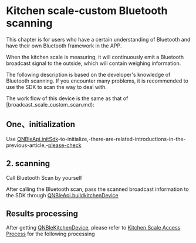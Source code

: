 # Kitchen scale-custom Bluetooth scanning

This chapter is for users who have a certain understanding of Bluetooth and have their own Bluetooth framework in the APP.

When the kitchen scale is measuring, it will continuously emit a Bluetooth broadcast signal to the outside, which will contain weighing information.

The following description is based on the developer's knowledge of Bluetooth scanning. If you encounter many problems, it is recommended to use the SDK to scan the way to deal with.

The work flow of this device is the same as that of [broadcast_scale_custom_scan.md):


## One、initialization
Use [QNBleApi.initSdk](../api/QNBleApi.md#initsdk)-to-initialize,-there-are-related-introductions-in-the-previous-article,-[please-check](../README.md#development-process)

## 2. scanning

Call Bluetooth Scan by yourself

After calling the Bluetooth scan, pass the scanned broadcast information to the SDK through [QNBleApi.buildkitchenDevice](../api/QNBleApi.md#buildkitchendevice)

## Results processing

After getting [QNBleKitchenDevice](../api/QNBleKitchenDevice.md), please refer to [Kitchen Scale Access Process](./kitchen_scale.md) for the following processing
